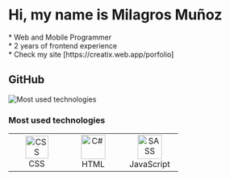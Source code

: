 <h1 slyle="color:#392C61;"> Hi, my name is Milagros Muñoz</h1>
</hr>
* Web and Mobile Programmer </br>
* 2 years of frontend experience </br>
* Check my site [https://creatix.web.app/porfolio]

<h2>GitHub</h2> 
</hr>
<img src="https://github-readme-stats.vercel.app/api?username=MilagrosMunoz" alt="Most used technologies" slyle="background:red;">

<h3>Most used technologies</h3> 
</hr>
<table>
  <tr>
        <td align="center" width="96">
          <img src="https://cdn.jsdelivr.net/gh/devicons/devicon/icons/css3/css3-original.svg" width="45" height="45" alt="CSS" />
          <br>CSS
        </td>
        <td align="center" width="96">
          <img src="https://cdn.jsdelivr.net/gh/devicons/devicon/icons/html5/html5-original.svg" width="48" height="48" alt="C#" />
          <br>HTML
      </td>
       <td align="center" width="96">
          <img src="https://cdn.jsdelivr.net/gh/devicons/devicon/icons/javascript/javascript-original.svg" width="48" height="48" alt="SASS" />
          <br>JavaScript
       </td>
  </tr>
</table>



